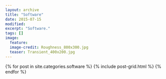 ```yaml
---
layout: archive
title: "Software"
date: 2015-07-15
modified:
excerpt: "Software."
tags: []
image:
  feature:
  image-credit: Roughness_800x300.jpg
  teaser: Transient_400x200.jpg
---
```


<div class="tiles">
{% for post in site.categories.software %}
  {% include post-grid.html %}
{% endfor %}
</div><!-- /.tiles -->